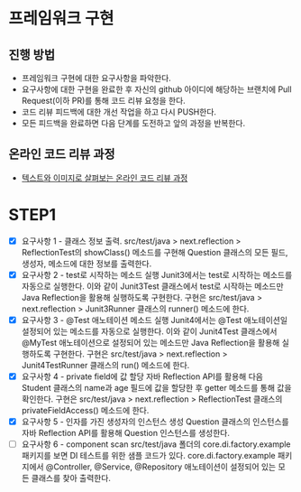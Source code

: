 # 프레임워크 구현
## 진행 방법
* 프레임워크 구현에 대한 요구사항을 파악한다.
* 요구사항에 대한 구현을 완료한 후 자신의 github 아이디에 해당하는 브랜치에 Pull Request(이하 PR)를 통해 코드 리뷰 요청을 한다.
* 코드 리뷰 피드백에 대한 개선 작업을 하고 다시 PUSH한다.
* 모든 피드백을 완료하면 다음 단계를 도전하고 앞의 과정을 반복한다.

## 온라인 코드 리뷰 과정
* [텍스트와 이미지로 살펴보는 온라인 코드 리뷰 과정](https://github.com/next-step/nextstep-docs/tree/master/codereview)

# STEP1
- [X] 요구사항 1 - 클래스 정보 출력. src/test/java > next.reflection > ReflectionTest의 showClass() 메소드를 구현해 Question 클래스의 모든 필드,
  생성자, 메소드에 대한 정보를 출력한다.
- [X] 요구사항 2 - test로 시작하는 메소드 실행 Junit3에서는 test로 시작하는 메소드를 자동으로 실행한다. 이와 같이 Junit3Test 클래스에서 test로 시작하는 메소드만 Java
  Reflection을 활용해 실행하도록 구현한다. 구현은 src/test/java > next.reflection > Junit3Runner 클래스의 runner() 메소드에 한다.
- [X] 요구사항 3 - @Test 애노테이션 메소드 실행 Junit4에서는 @Test 애노테이션일 설정되어 있는 메소드를 자동으로 실행한다. 이와 같이 Junit4Test 클래스에서 @MyTest 애노테이션으로
  설정되어 있는 메소드만 Java Reflection을 활용해 실행하도록 구현한다. 구현은 src/test/java > next.reflection > Junit4TestRunner 클래스의 run() 메소드에
  한다.
- [X] 요구사항 4 - private field에 값 할당 자바 Reflection API를 활용해 다음 Student 클래스의 name과 age 필드에 값을 할당한 후 getter 메소드를 통해 값을 확인한다.
  구현은 src/test/java > next.reflection > ReflectionTest 클래스의 privateFieldAccess() 메소드에 한다.
- [X] 요구사항 5 - 인자를 가진 생성자의 인스턴스 생성 Question 클래스의 인스턴스를 자바 Reflection API를 활용해 Question 인스턴스를 생성한다.
- [ ] 요구사항 6 - component scan src/test/java 폴더의 core.di.factory.example 패키지를 보면 DI 테스트를 위한 샘플 코드가 있다.
  core.di.factory.example 패키지에서 @Controller, @Service, @Repository 애노테이션이 설정되어 있는 모든 클래스를 찾아 출력한다.
